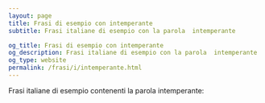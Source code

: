 ```yaml
---
layout: page
title: Frasi di esempio con intemperante 
subtitle: Frasi italiane di esempio con la parola  intemperante

og_title: Frasi di esempio con intemperante 
og_description: Frasi italiane di esempio con la parola  intemperante
og_type: website
permalink: /frasi/i/intemperante.html
---
```


Frasi italiane di esempio contenenti la parola intemperante:


